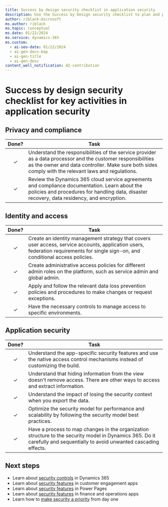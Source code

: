 ```yaml
---
title: Success by design security checklist in application security
description: Use the Success by Design security checklist to plan and prioritize your key activities for privacy and compliance, identity and access, and application security.
author: riblack-microsoft
ms.author: riblack
ms.topic: conceptual 
ms.date: 01/22/2024
ms.service: dynamics-365
ms.custom:
  - ai-seo-date: 01/22/2024
  - ai-gen-docs-bap
  - ai-gen-title
  - ai-gen-desc
content_well_notification: AI-contribution
---
```


# Success by design security checklist for key activities in application security

## Privacy and compliance

| Done? | Task |
| :-----: | ---- |
| &check; | Understand the responsibilities of the service provider as a data processor and the customer responsibilities as the owner and data controller. Make sure both sides comply with the relevant laws and regulations. |
| &check; | Review the Dynamics 365 cloud service agreements and compliance documentation. Learn about the policies and procedures for handling data, disaster recovery, data residency, and encryption. |

## Identity and access

| Done? | Task |
| :-----: | ---- |
| &check; | Create an identity management strategy that covers user access, service accounts, application users, federation requirements for single sign-on, and conditional access policies. |
| &check; | Create administrative access policies for different admin roles on the platform, such as service admin and global admin. |
| &check; | Apply and follow the relevant data loss prevention policies and procedures to make changes or request exceptions. |
| &check; | Have the necessary controls to manage access to specific environments. |

## Application security

| Done? | Task |
| :-----: | ---- |
| &check; | Understand the app-specific security features and use the native access control mechanisms instead of customizing the build. |
| &check; | Understand that hiding information from the view doesn't remove access. There are other ways to access and extract information. |
| &check; | Understand the impact of losing the security context when you export the data. |
| &check; | Optimize the security model for performance and scalability by following the security model best practices. |
| &check; | Have a process to map changes in the organization structure to the security model in Dynamics 365. Do it carefully and sequentially to avoid unwanted cascading effects. |

## Next steps

- Learn about [security controls](security-strategy-security-controls.md) in Dynamics 365
- Learn about [security features](security-strategy-product-ce.md) in customer engagement apps
- Learn about [security features](security-strategy-product-portals.md) in Power Pages
- Learn about [security features](security-strategy-product-oa.md) in finance and operations apps
- Learn how to [make security a priority](security-strategy-day-one-priority.md) from day one
